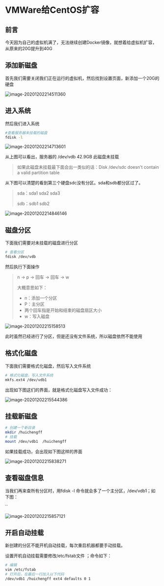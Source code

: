 # VMWare给CentOS扩容

## 前言

今天因为自己的虚拟机满了，无法继续创建Docker镜像，就想着给虚拟机扩容，从原来的20G提升到40G

## 添加新磁盘

首先我们需要关闭我们正在运行的虚拟机，然后找到设置页面，新添加一个20G的硬盘


![image-20201202214511360](images/image-20201202214511360.png)

## 进入系统

然后我们进入系统

```bash
#查看服务器未挂载的磁盘
fdisk -l
```


![image-20201202214713601](images/image-20201202214713601.png)

从上图可以看出，服务器的 /dev/vdb 42.9GB 此磁盘未挂载

> 如果此磁盘未挂载最下面会出一类似的话：Disk /dev/sdc doesn't contain a valid partition table

从下图可以清楚的看到第三个硬盘sdc没有分区。sda和sdb都分区过了。

>sda：sda1 sda2 sda3
>
>sdb：sdb1 sdb2


![image-20201202214846146](images/image-20201202214846146.png)

## 磁盘分区

下面我们需要对未挂载的磁盘进行分区

```bash
# 查看分区
fdisk /dev/vdb 
```

然后执行下面操作

> n -> p -> 回车 -> 回车 -> w
>
> 大概意思如下：
>
> - n：添加一个分区
> - P：主分区
> - 两个回车指是开始和结束的磁盘扇区大小
> - w：写入磁盘


![image-20201202215158513](images/image-20201202215158513.png)

此时虽然已经进行了分区，但是还没有文件系统，所以磁盘依然不能使用

## 格式化磁盘

下面我们需要格式化磁盘，然后写入文件系统

```bash
# 格式化磁盘，写入文件系统
mkfs.ext4 /dev/vdb1 
```

出现如下图这们的界面，就是格式化磁盘写入文件成功：


![image-20201202215544386](images/image-20201202215544386.png)

## 挂载新磁盘

```bash
# 创建一个新目录
mkdir /huichengff
# 挂载
mount /dev/vdb1  /huichengff
```

如果挂载成功，会出现如下图这样的界面


![image-20201202215838271](images/image-20201202215838271.png)

## 查看磁盘信息

当我们再来查所有分区时，用fdisk -l 命令就会多了一个主分区，/dev/vdb1；如下图：

``

![image-20201202215857121](images/image-20201202215857121.png)

## 开启自动挂载

新创建的分区不能开机自动挂载，每次重启机器都要手动挂载。

设置开机自动挂载需要修改/etc/fstab文件 ；命令如下：

```bash
# 编辑
vim /etc/fstab
# 打开后，在最后一行加入以下代码
/dev/vdb1 /huichengff ext4 defaults 0 1
```

